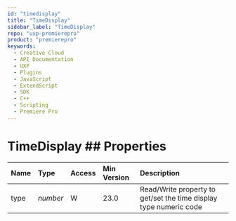 ```yaml
---
id: "timedisplay"
title: "TimeDisplay"
sidebar_label: "TimeDisplay"
repo: "uxp-premierepro"
product: "premierepro"
keywords:
  - Creative Cloud
  - API Documentation
  - UXP
  - Plugins
  - JavaScript
  - ExtendScript
  - SDK
  - C++
  - Scripting
  - Premiere Pro
---
```


# TimeDisplay  ## Properties

| Name | Type | Access | Min Version | Description |
| :------ | :------ | :------ | :------ | :------ |
| type | *number* | W | 23.0 | Read/Write property to get/set the time display type numeric code |






